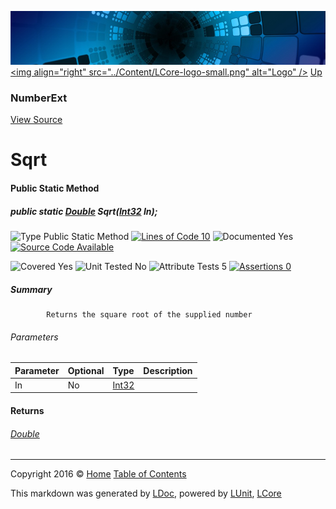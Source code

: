 ![](../Content/LCore-banner-small.png "")
[&lt;img align=&quot;right&quot; src=&quot;../Content/LCore-logo-small.png&quot; alt=&quot;Logo&quot; /&gt;](../../README.md)
[Up](NumberExt.md)

### NumberExt
[View Source](../Extensions/Value%20Types/NumberExt.cs)

# Sqrt

#### Public Static Method

##### public static <a href="https://msdn.microsoft.com/en-us/library/system.double.aspx" alt="">Double</a> Sqrt(<a href="https://msdn.microsoft.com/en-us/library/system.int32.aspx" alt="">Int32</a> In);

![Type Public Static Method](http://b.repl.ca/v1/Type-Public%20Static%20Method-Blue.png "") [![Lines of Code 10](http://b.repl.ca/v1/Lines%20of%20Code-10-blue.png "")](../Extensions/Value%20Types/NumberExt.cs#L1167)    ![Documented Yes](http://b.repl.ca/v1/Documented-Yes-brightgreen.png "") [![Source Code Available](http://b.repl.ca/v1/Source%20Code-Available-brightgreen.png "")](../Extensions/Value%20Types/NumberExt.cs#L1167)

![Covered Yes](http://b.repl.ca/v1/Covered-Yes-brightgreen.png "") ![Unit Tested No](http://b.repl.ca/v1/Unit%20Tested-No-lightgrey.png "") ![Attribute Tests 5](http://b.repl.ca/v1/Attribute%20Tests-5-brightgreen.png "") [![Assertions 0](http://b.repl.ca/v1/Assertions-0-lightgrey.png "")](../Extensions/Value%20Types/NumberExt.cs)

##### Summary

            Returns the square root of the supplied number
            

###### Parameters

Parameter | Optional | Type | Description
:---  | :---  | :---  | :--- 
In | No | [Int32](https://msdn.microsoft.com/en-us/library/system.int32.aspx) | 


#### Returns

###### [Double](https://msdn.microsoft.com/en-us/library/system.double.aspx)



---

Copyright 2016 &copy; [Home](../../README.md) [Table of Contents](../../TableOfContents.md)

This markdown was generated by [LDoc](https://github.com/CodeSingularity/LDoc), powered by [LUnit](https://github.com/CodeSingularity/LUnit), [LCore](https://github.com/CodeSingularity/LCore)
